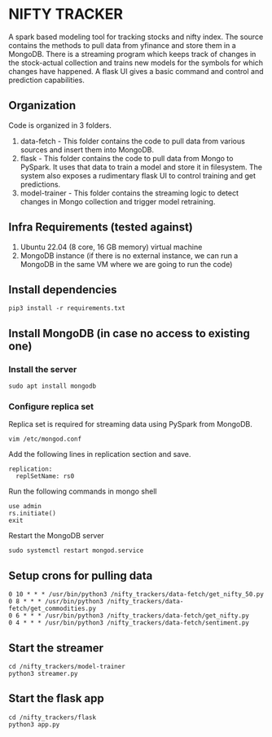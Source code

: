 # NIFTY TRACKER
A spark based modeling tool for tracking stocks and nifty index. The source contains the methods to pull data from yfinance and store them in a MongoDB.
There is a streaming program which keeps track of changes in the stock-actual collection and trains new models for the symbols for which changes have happened.
A flask UI gives a basic command and control and prediction capabilities.

## Organization

Code is organized in 3 folders.
1. data-fetch - This folder contains the code to pull data from various sources and insert them into MongoDB.
2. flask - This folder contains the code to pull data from Mongo to PySpark. It uses that data to train a model and store it in filesystem. The system also exposes a rudimentary flask UI to control training and get predictions.
3. model-trainer - This folder contains the streaming logic to detect changes in Mongo collection and trigger model retraining.

## Infra Requirements (tested against)
1. Ubuntu 22.04 (8 core, 16 GB memory) virtual machine
2. MongoDB instance (if there is no external instance, we can run a MongoDB in the same VM where we are going to run the code)

## Install dependencies
`pip3 install -r requirements.txt`

## Install MongoDB (in case no access to existing one)
### Install the server
`sudo apt install mongodb`

### Configure replica set
Replica set is required for streaming data using PySpark from MongoDB.

`vim /etc/mongod.conf`

Add the following lines in replication section and save.

```
replication:
  replSetName: rs0
```

Run the following commands in mongo shell
```
use admin
rs.initiate()
exit
```

Restart the MongoDB server
```
sudo systemctl restart mongod.service
```

## Setup crons for pulling data
```
0 10 * * * /usr/bin/python3 /nifty_trackers/data-fetch/get_nifty_50.py
0 8 * * * /usr/bin/python3 /nifty_trackers/data-fetch/get_commodities.py
0 6 * * * /usr/bin/python3 /nifty_trackers/data-fetch/get_nifty.py
0 4 * * * /usr/bin/python3 /nifty_trackers/data-fetch/sentiment.py
```

## Start the streamer
```
cd /nifty_trackers/model-trainer
python3 streamer.py
```

## Start the flask app
```
cd /nifty_trackers/flask
python3 app.py
```